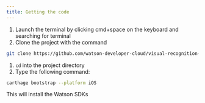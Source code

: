```yaml
---
title: Getting the code
---
```


1. Launch the terminal by clicking cmd+space on the keyboard and searching for terminal
1. Clone the project with the command

```bash
git clone https://github.com/watson-developer-cloud/visual-recognition-with-discovery-coreml.git
```

1. `cd` into the project directory
1. Type the following command:

```bash
carthage bootstrap --platform iOS
```

This will install the Watson SDKs
